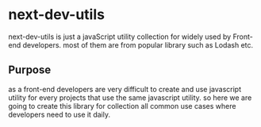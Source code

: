 # next-dev-utils

next-dev-utils is just a javaScript utility collection for widely used by Front-end developers.
most of them are from popular library such as Lodash etc.

## Purpose

as a front-end developers are very difficult to create and use javascript utility for every projects that use the same javascript utility. so here we are going to create this library for collection all common use cases where developers need to use it daily.
